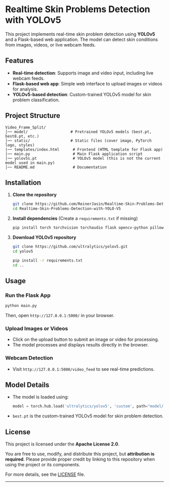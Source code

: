 # Realtime Skin Problems Detection with YOLOv5  

This project implements real-time skin problem detection using **YOLOv5** and a Flask-based web application. The model can detect skin conditions from images, videos, or live webcam feeds.  

## Features  

- **Real-time detection**: Supports image and video input, including live webcam feeds.  
- **Flask-based web app**: Simple web interface to upload images or videos for analysis.  
- **YOLOv5-based detection**: Custom-trained YOLOv5 model for skin problem classification.  

## Project Structure  

```
Video_Frame_Split/  
│── model/                   # Pretrained YOLOv5 models (best.pt, best8.pt, etc.)  
│── static/                  # Static files (cover image, PyTorch logo, styles)  
|── templates/index.html      # Frontend (HTML template for Flask app)  
|── main.py                   # Main Flask application script  
│── yolov5s.pt                # YOLOv5 model (this is not the current model used in main.py)  
│── README.md                 # Documentation  
```

## Installation  

1. **Clone the repository**  
   ```sh
   git clone https://github.com/ReinerJasin/Realtime-Skin-Problems-Detection-with-YOLO-V5.git
   cd Realtime-Skin-Problems-Detection-with-YOLO-V5
   ```

2. **Install dependencies** (Create a `requirements.txt` if missing)  
   ```sh
   pip install torch torchvision torchaudio flask opencv-python pillow
   ```

3. **Download YOLOv5 repository**  
   ```sh
   git clone https://github.com/ultralytics/yolov5.git
   cd yolov5
   
   pip install -r requirements.txt
   cd ..
   ```

## Usage  

### Run the Flask App  
```sh
python main.py
```
Then, open `http://127.0.0.1:5000/` in your browser.  

### Upload Images or Videos  
- Click on the upload button to submit an image or video for processing.  
- The model processes and displays results directly in the browser.  

### Webcam Detection  
- Visit `http://127.0.0.1:5000/video_feed` to see real-time predictions.  

## Model Details  

- The model is loaded using:  
  ```python
  model = torch.hub.load('ultralytics/yolov5', 'custom', path="model/best.pt", force_reload=True)
  ```
- `best.pt` is the custom-trained YOLOv5 model for skin problem detection.  

## License  

This project is licensed under the **Apache License 2.0**.  

You are free to use, modify, and distribute this project, but **attribution is required**. Please provide proper credit by linking to this repository when using the project or its components.  

For more details, see the [LICENSE](https://github.com/ReinerJasin/Realtime-Skin-Problems-Detection-with-YOLO-V5/blob/main/LICENSE.txt) file.  

---
